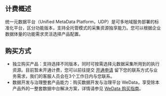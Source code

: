 ## 计费概述
统一元数据平台（Unified MetaData Platform，UDP）是可多地域服务部署的标准化平台，区分功能版本，支持全托管模式的采集资源独享能力。您可以根据企业数据体量的功能需求灵活选择产品配置。

## 购买方式
- 独立购买产品：支持选择不同版本，同时可按需选择元数据采集所用到的执行资源。目前暂未开通计费，您可以前往提交 [开通申请](https://cloud.tencent.com/apply/p/k1m5r7ae4nk) 留下您的联系方式与业务需求，我们的客服人员会在3个工作日内与您联系。
- 数据开发与治理整套产品能力：购买数据开发与治理平台 WeData，享受除本产品外的一整套数据中台解决方案，详情请参见 [WeData 购买指南](https://cloud.tencent.com/document/product/1267/47989)。
